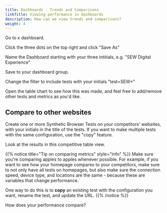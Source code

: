 ```yaml
---
title: Dashboards - Trends and Comparisons
linkTitle: Viewing performance in dashboards
description: How can we view trends and comparisons?
weight: 4
---
```


Go to x dashboard.

Click the three dots on the top right and click "Save As"

Name the Dashboard starting with your three intitials, e.g. "SEW Digital Experience"

Save to your dashboard group.

Change the filter to include tests with your initials "test=SEW*"

Open the table chart to see how this was made, and feel free to add/remove other tests and metrics as you'd like.

## Compare to other websites
Create one or more Synthetic Browser Tests on your competitors' websites, with your initials in the title of the tests. If you want to make multiple tests with the same configuration, use the "copy" feature.

Look at the results in this competitive table view. 

{{% notice title="Tip on comparing metrics" style="info" %}}
Make sure you're comparing apples to apples whenever possible. For example, if you want to see how your homepage compares to your competitors, make sure to not only have all tests on homepages, but also make sure the connection speed, device type, and locations are the same - because these are variables that change performance.

One way to do this is to **copy** an existing test with the configuration you want, rename the test, and update the URL.
{{% /notice %}}

How does your performance compare?